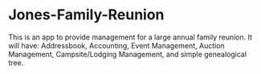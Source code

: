# Jones-Family-Reunion
This is an app to provide management for a large annual family reunion. It will have: Addressbook, Accounting, Event Management, Auction Management, Campsite/Lodging Management, and simple genealogical tree.
